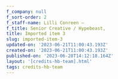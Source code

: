 ```yaml
---
f_company: null
f_sort-order: 2
f_staff-name: Lilli Conreen –
f_title: Senior Creative / Hypebeast,
title: Imported item 3
slug: imported-item-3
updated-on: '2023-06-21T11:00:43.193Z'
created-on: '2023-06-21T11:00:43.193Z'
published-on: '2023-06-28T14:12:18.164Z'
layout: '[credits-hb-team].html'
tags: credits-hb-team
---
```



